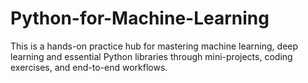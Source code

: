 # Python-for-Machine-Learning
This is a hands-on practice hub for mastering machine learning, deep learning and essential Python libraries through mini-projects, coding exercises, and end-to-end workflows.
